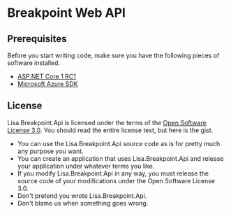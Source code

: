 Breakpoint Web API
==================

Prerequisites
-------------
Before you start writing code, make sure you have the following pieces of software installed.

* [ASP.NET Core 1 RC1](https://docs.asp.net/en/latest/getting-started/index.html)
* [Microsoft Azure SDK](https://azure.microsoft.com/en-us/downloads/)

License
-------
Lisa.Breakpoint.Api is licensed under the terms of the [Open Software License 3.0](http://opensource.org/licenses/OSL-3.0). You should read the entire license text, but here is the gist.

* You can use the Lisa.Breakpoint.Api source code as is for pretty much any purpose you want.
* You can create an application that uses Lisa.Breakpoint.Api and release your application under whatever terms you like.
* If you modify Lisa.Breakpoint.Api in any way, you must release the source code of your modifications under the Open Software License 3.0.
* Don't pretend you wrote Lisa.Breakpoint.Api.
* Don't blame us when something goes wrong.